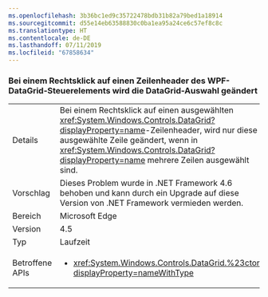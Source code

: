 ```yaml
---
ms.openlocfilehash: 3b36bc1ed9c35722478bdb31b82a79bed1a18914
ms.sourcegitcommit: d55e14eb63588830c0ba1ea95a24ce6c57ef8c8c
ms.translationtype: HT
ms.contentlocale: de-DE
ms.lasthandoff: 07/11/2019
ms.locfileid: "67858634"
---
```

### <a name="right-clicking-on-a-wpf-datagrid-row-header-changes-the-datagrid-selection"></a>Bei einem Rechtsklick auf einen Zeilenheader des WPF-DataGrid-Steuerelements wird die DataGrid-Auswahl geändert

|   |   |
|---|---|
|Details|Bei einem Rechtsklick auf einen ausgewählten <xref:System.Windows.Controls.DataGrid?displayProperty=name>-Zeilenheader, wird nur diese ausgewählte Zeile geändert, wenn in <xref:System.Windows.Controls.DataGrid?displayProperty=name> mehrere Zeilen ausgewählt sind.|
|Vorschlag|Dieses Problem wurde in .NET Framework 4.6 behoben und kann durch ein Upgrade auf diese Version von .NET Framework vermieden werden.|
|Bereich|Microsoft Edge|
|Version|4.5|
|Typ|Laufzeit|
|Betroffene APIs|<ul><li><xref:System.Windows.Controls.DataGrid.%23ctor?displayProperty=nameWithType></li></ul>|

